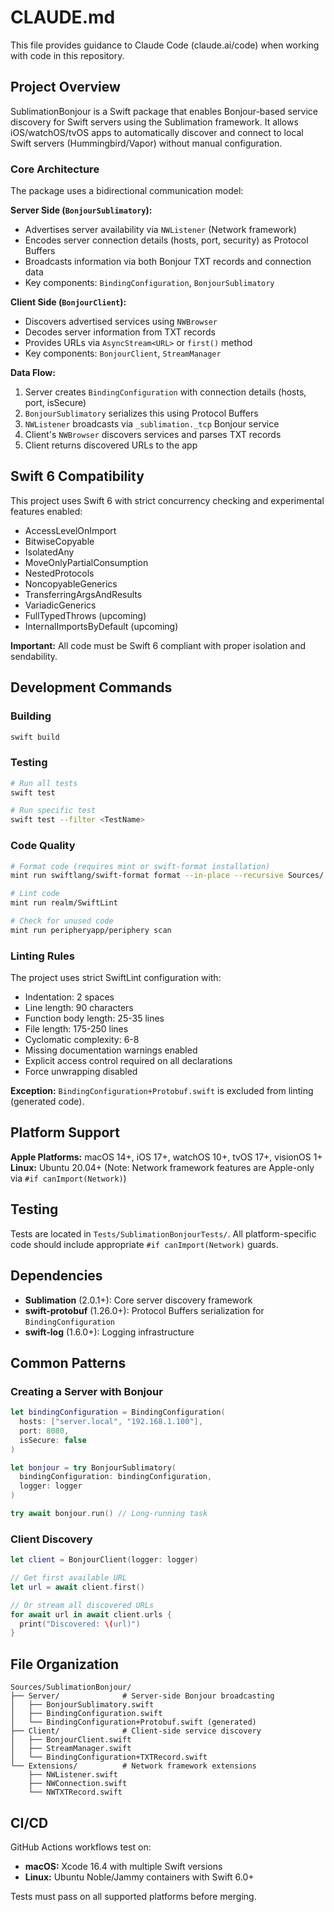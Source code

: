 # CLAUDE.md

This file provides guidance to Claude Code (claude.ai/code) when working with code in this repository.

## Project Overview

SublimationBonjour is a Swift package that enables Bonjour-based service discovery for Swift servers using the Sublimation framework. It allows iOS/watchOS/tvOS apps to automatically discover and connect to local Swift servers (Hummingbird/Vapor) without manual configuration.

### Core Architecture

The package uses a bidirectional communication model:

**Server Side (`BonjourSublimatory`):**
- Advertises server availability via `NWListener` (Network framework)
- Encodes server connection details (hosts, port, security) as Protocol Buffers
- Broadcasts information via both Bonjour TXT records and connection data
- Key components: `BindingConfiguration`, `BonjourSublimatory`

**Client Side (`BonjourClient`):**
- Discovers advertised services using `NWBrowser`
- Decodes server information from TXT records
- Provides URLs via `AsyncStream<URL>` or `first()` method
- Key components: `BonjourClient`, `StreamManager`

**Data Flow:**
1. Server creates `BindingConfiguration` with connection details (hosts, port, isSecure)
2. `BonjourSublimatory` serializes this using Protocol Buffers
3. `NWListener` broadcasts via `_sublimation._tcp` Bonjour service
4. Client's `NWBrowser` discovers services and parses TXT records
5. Client returns discovered URLs to the app

## Swift 6 Compatibility

This project uses Swift 6 with strict concurrency checking and experimental features enabled:
- AccessLevelOnImport
- BitwiseCopyable
- IsolatedAny
- MoveOnlyPartialConsumption
- NestedProtocols
- NoncopyableGenerics
- TransferringArgsAndResults
- VariadicGenerics
- FullTypedThrows (upcoming)
- InternalImportsByDefault (upcoming)

**Important:** All code must be Swift 6 compliant with proper isolation and sendability.

## Development Commands

### Building
```bash
swift build
```

### Testing
```bash
# Run all tests
swift test

# Run specific test
swift test --filter <TestName>
```

### Code Quality
```bash
# Format code (requires mint or swift-format installation)
mint run swiftlang/swift-format format --in-place --recursive Sources/ Tests/

# Lint code
mint run realm/SwiftLint

# Check for unused code
mint run peripheryapp/periphery scan
```

### Linting Rules
The project uses strict SwiftLint configuration with:
- Indentation: 2 spaces
- Line length: 90 characters
- Function body length: 25-35 lines
- File length: 175-250 lines
- Cyclomatic complexity: 6-8
- Missing documentation warnings enabled
- Explicit access control required on all declarations
- Force unwrapping disabled

**Exception:** `BindingConfiguration+Protobuf.swift` is excluded from linting (generated code).

## Platform Support

**Apple Platforms:** macOS 14+, iOS 17+, watchOS 10+, tvOS 17+, visionOS 1+
**Linux:** Ubuntu 20.04+ (Note: Network framework features are Apple-only via `#if canImport(Network)`)

## Testing

Tests are located in `Tests/SublimationBonjourTests/`. All platform-specific code should include appropriate `#if canImport(Network)` guards.

## Dependencies

- **Sublimation** (2.0.1+): Core server discovery framework
- **swift-protobuf** (1.26.0+): Protocol Buffers serialization for `BindingConfiguration`
- **swift-log** (1.6.0+): Logging infrastructure

## Common Patterns

### Creating a Server with Bonjour
```swift
let bindingConfiguration = BindingConfiguration(
  hosts: ["server.local", "192.168.1.100"],
  port: 8080,
  isSecure: false
)

let bonjour = try BonjourSublimatory(
  bindingConfiguration: bindingConfiguration,
  logger: logger
)

try await bonjour.run() // Long-running task
```

### Client Discovery
```swift
let client = BonjourClient(logger: logger)

// Get first available URL
let url = await client.first()

// Or stream all discovered URLs
for await url in await client.urls {
  print("Discovered: \(url)")
}
```

## File Organization

```
Sources/SublimationBonjour/
├── Server/              # Server-side Bonjour broadcasting
│   ├── BonjourSublimatory.swift
│   ├── BindingConfiguration.swift
│   └── BindingConfiguration+Protobuf.swift (generated)
├── Client/              # Client-side service discovery
│   ├── BonjourClient.swift
│   ├── StreamManager.swift
│   └── BindingConfiguration+TXTRecord.swift
└── Extensions/          # Network framework extensions
    ├── NWListener.swift
    ├── NWConnection.swift
    └── NWTXTRecord.swift
```

## CI/CD

GitHub Actions workflows test on:
- **macOS:** Xcode 16.4 with multiple Swift versions
- **Linux:** Ubuntu Noble/Jammy containers with Swift 6.0+

Tests must pass on all supported platforms before merging.

